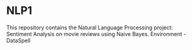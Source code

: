 # NLP1
This repository contains the Natural Language Processing project: Sentiment Analysis on movie reviews using Naive Bayes.
Environment - DataSpell
